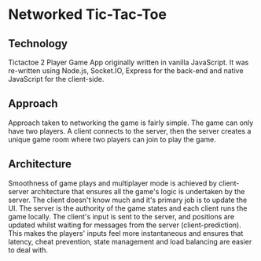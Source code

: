 Networked Tic-Tac-Toe
=====================

## Technology

Tictactoe 2 Player Game App originally written in vanilla JavaScript. It was re-written using Node.js, Socket.IO, Express for the back-end and native JavaScript for the client-side. 

## Approach

Approach taken to networking the game is fairly simple. The game can only have two players. A client connects to the server, then the server creates a unique game room where two players can join to play the game. 

## Architecture 

Smoothness of game plays and multiplayer mode is achieved by client-server architecture that ensures all the game's logic is undertaken by the server. The client doesn't know much and it's primary job is to update the UI. The server is the authority of the game states and each client runs the game locally. The client's input is sent to the server, and positions are updated whilst waiting for messages from the server (client-prediction). This makes the players' inputs feel more instantaneous and ensures that latency, cheat prevention, state management and load balancing are easier to deal with.





